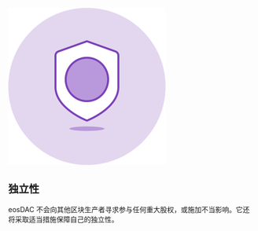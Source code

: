 ![独立性](/assets/vision-core-principles/independance-icon160x160.svg)

独立性
---

eosDAC 不会向其他区块生产者寻求参与任何重大股权，或施加不当影响。它还将采取适当措施保障自己的独立性。